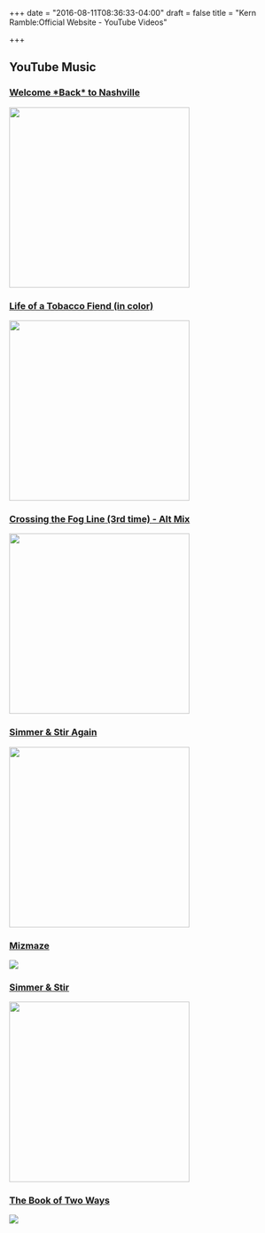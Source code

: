 +++
date = "2016-08-11T08:36:33-04:00"
draft = false
title = "Kern Ramble:Official Website - YouTube Videos"

+++


<h2>YouTube Music</h2>

<script src="https://apis.google.com/js/platform.js"></script>

<div class="g-ytsubscribe" data-channel="kernramble" data-layout="default" data-count="default"></div>

<div class="row">

  <div class="col-md-4" itemscope itemtype="http://schema.org/MusicPlaylist">
    <h3><a href="/youtube/nashville_new"><span itemprop="name">Welcome *Back* to Nashville</span></a></h3>
    <div><a href="/youtube/nashville_new"><img src="/images/nashville_cover_1000.png" width="325"></a></div>
  </div>

  <div class="col-md-4" itemscope itemtype="http://schema.org/MusicPlaylist">
    <h3><a href="/youtube/tobacco"><span itemprop="name">Life of a Tobacco Fiend (in color)</span></a></h3>
    <div><a href="/youtube/tobacco"><img src="/images/tobacco_cover.png" width="325"></a></div>
  </div>
  
  <div class="col-md-4" itemscope itemtype="http://schema.org/MusicPlaylist">
    <h3><a href="/youtube/crossing_third"><span itemprop="name">Crossing the Fog Line (3rd time) - Alt Mix</span></a></h3>
    <div><a href="/youtube/crossing_third"><img src="/images/fogline_cover.png" width="325"></a></div>
  </div>

</div>
<div class="row">
  
  <div class="col-md-4" itemscope itemtype="http://schema.org/MusicPlaylist">
    <h3><a href="/youtube/simmer_again">Simmer & Stir Again</span></a></h3>
    <div><a href="/youtube/simmer_again"><img src="/images/simmer_again.png" width="325"></a></div>
  </div>

</div>

<div class="row">
  <div class="col-md-4" itemscope itemtype="http://schema.org/MusicAlbum">
    <h3><a href="/youtube/mizmaze"><span itemprop="name">Mizmaze</span></a></h3>
    <div><a href="/youtube/mizmaze"><img src="/images/mizmaze.gif"></a></div>
  </div>
  <div class="col-md-4" itemscope itemtype="http://schema.org/MusicPlaylist">
    <h3><a href="/youtube/simmer_first"><span itemprop="name">Simmer & Stir</span></a></h3>
    <div><a href="/youtube/simmer_first"><img src="/images/simmer.png" width="325"></a></div>
  </div>

</div>


<div class="row">
  <div class="col-md-12" itemscope itemtype="http://schema.org/MusicAlbum">
    <h3><a href="/youtube/book"><span itemprop="name">The Book of Two Ways</span></a></h3>
    <div><a href="/youtube/book"><img src="/images/book.gif"></a></div>
  </div>
</div>

